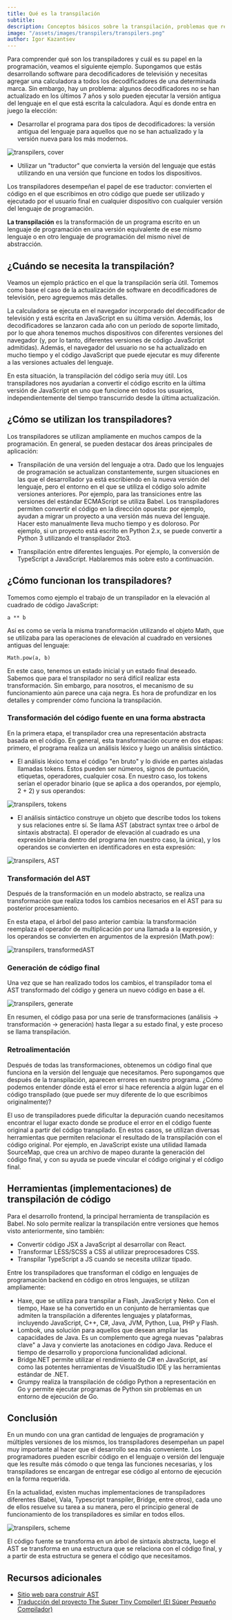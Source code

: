 ```yaml
---
title: Qué es la transpilación
subtitle:
description: Conceptos básicos sobre la transpilación, problemas que resuelve y una breve descripción de sus implementaciones
image: "/assets/images/transpilers/transpilers.png"
author: Igor Kazantsev
---
```


Para comprender qué son los transpiladores y cuál es su papel en la programación, veamos el siguiente ejemplo. Supongamos que estás desarrollando software para decodificadores de televisión y necesitas agregar una calculadora a todos los decodificadores de una determinada marca. Sin embargo, hay un problema: algunos decodificadores no se han actualizado en los últimos 7 años y solo pueden ejecutar la versión antigua del lenguaje en el que está escrita la calculadora. Aquí es donde entra en juego la elección:

- Desarrollar el programa para dos tipos de decodificadores: la versión antigua del lenguaje para aquellos que no se han actualizado y la versión nueva para los más modernos.

![transpilers, cover](/assets/images/transpilers/cover.png)

- Utilizar un "traductor" que convierta la versión del lenguaje que estás utilizando en una versión que funcione en todos los dispositivos.

Los transpiladores desempeñan el papel de ese traductor: convierten el código en el que escribimos en otro código que puede ser utilizado y ejecutado por el usuario final en cualquier dispositivo con cualquier versión del lenguaje de programación.

**La transpilación** es la transformación de un programa escrito en un lenguaje de programación en una versión equivalente de ese mismo lenguaje o en otro lenguaje de programación del mismo nivel de abstracción.

## ¿Cuándo se necesita la transpilación?

Veamos un ejemplo práctico en el que la transpilación sería útil. Tomemos como base el caso de la actualización de software en decodificadores de televisión, pero agreguemos más detalles.

La calculadora se ejecuta en el navegador incorporado del decodificador de televisión y está escrita en JavaScript en su última versión. Además, los decodificadores se lanzaron cada año con un período de soporte limitado, por lo que ahora tenemos muchos dispositivos con diferentes versiones del navegador (y, por lo tanto, diferentes versiones de código JavaScript admitidas). Además, el navegador del usuario no se ha actualizado en mucho tiempo y el código JavaScript que puede ejecutar es muy diferente a las versiones actuales del lenguaje.

En esta situación, la transpilación del código sería muy útil. Los transpiladores nos ayudarían a convertir el código escrito en la última versión de JavaScript en uno que funcione en todos los usuarios, independientemente del tiempo transcurrido desde la última actualización.

## ¿Cómo se utilizan los transpiladores?

Los transpiladores se utilizan ampliamente en muchos campos de la programación. En general, se pueden destacar dos áreas principales de aplicación:

- Transpilación de una versión del lenguaje a otra. Dado que los lenguajes de programación se actualizan constantemente, surgen situaciones en las que el desarrollador ya está escribiendo en la nueva versión del lenguaje, pero el entorno en el que se utiliza el código solo admite versiones anteriores. Por ejemplo, para las transiciones entre las versiones del estándar ECMAScript se utiliza Babel. Los transpiladores permiten convertir el código en la dirección opuesta: por ejemplo, ayudan a migrar un proyecto a una versión más nueva del lenguaje. Hacer esto manualmente lleva mucho tiempo y es doloroso. Por ejemplo, si un proyecto está escrito en Python 2.x, se puede convertir a Python 3 utilizando el transpilador 2to3.

- Transpilación entre diferentes lenguajes. Por ejemplo, la conversión de TypeScript a JavaScript. Hablaremos más sobre esto a continuación.

## ¿Cómo funcionan los transpiladores?

Tomemos como ejemplo el trabajo de un transpilador en la elevación al cuadrado de código JavaScript:

```
a ** b
```

Así es como se vería la misma transformación utilizando el objeto Math, que se utilizaba para las operaciones de elevación al cuadrado en versiones antiguas del lenguaje:

```
Math.pow(a, b)
```

En este caso, tenemos un estado inicial y un estado final deseado. Sabemos que para el transpilador no será difícil realizar esta transformación. Sin embargo, para nosotros, el mecanismo de su funcionamiento aún parece una caja negra. Es hora de profundizar en los detalles y comprender cómo funciona la transpilación.

### Transformación del código fuente en una forma abstracta

En la primera etapa, el transpilador crea una representación abstracta basada en el código. En general, esta transformación ocurre en dos etapas: primero, el programa realiza un análisis léxico y luego un análisis sintáctico.

- El análisis léxico toma el código "en bruto" y lo divide en partes aisladas llamadas tokens. Estos pueden ser números, signos de puntuación, etiquetas, operadores, cualquier cosa. En nuestro caso, los tokens serían el operador binario (que se aplica a dos operandos, por ejemplo, 2 + 2) y sus operandos:

![transpilers, tokens](/assets/images/transpilers/tokens.png)

- El análisis sintáctico construye un objeto que describe todos los tokens y sus relaciones entre sí. Se llama AST (abstract syntax tree o árbol de sintaxis abstracta). El operador de elevación al cuadrado es una expresión binaria dentro del programa (en nuestro caso, la única), y los operandos se convierten en identificadores en esta expresión:

![transpilers, AST](/assets/images/transpilers/AST.png)

### Transformación del AST

Después de la transformación en un modelo abstracto, se realiza una transformación que realiza todos los cambios necesarios en el AST para su posterior procesamiento.

En esta etapa, el árbol del paso anterior cambia: la transformación reemplaza el operador de multiplicación por una llamada a la expresión, y los operandos se convierten en argumentos de la expresión (Math.pow):

![transpilers, transformedAST](/assets/images/transpilers/transformed_AST.png)

### Generación de código final

Una vez que se han realizado todos los cambios, el transpilador toma el AST transformado del código y genera un nuevo código en base a él.

![transpilers, generate](/assets/images/transpilers/generate_result.png)

En resumen, el código pasa por una serie de transformaciones (análisis -> transformación -> generación) hasta llegar a su estado final, y este proceso se llama transpilación.

### Retroalimentación

Después de todas las transformaciones, obtenemos un código final que funciona en la versión del lenguaje que necesitamos. Pero supongamos que después de la transpilación, aparecen errores en nuestro programa. ¿Cómo podemos entender dónde está el error si hace referencia a algún lugar en el código transpilado (que puede ser muy diferente de lo que escribimos originalmente)?

El uso de transpiladores puede dificultar la depuración cuando necesitamos encontrar el lugar exacto donde se produce el error en el código fuente original a partir del código transpilado. En estos casos, se utilizan diversas herramientas que permiten relacionar el resultado de la transpilación con el código original. Por ejemplo, en JavaScript existe una utilidad llamada SourceMap, que crea un archivo de mapeo durante la generación del código final, y con su ayuda se puede vincular el código original y el código final.

## Herramientas (implementaciones) de transpilación de código

Para el desarrollo frontend, la principal herramienta de transpilación es Babel. No solo permite realizar la transpilación entre versiones que hemos visto anteriormente, sino también:

- Convertir código JSX a JavaScript al desarrollar con React.
- Transformar LESS/SCSS a CSS al utilizar preprocesadores CSS.
- Transpilar TypeScript a JS cuando se necesita utilizar tipado.

Entre los transpiladores que transforman el código en lenguajes de programación backend en código en otros lenguajes, se utilizan ampliamente:

- Haxe, que se utiliza para transpilar a Flash, JavaScript y Neko. Con el tiempo, Haxe se ha convertido en un conjunto de herramientas que admiten la transpilación a diferentes lenguajes y plataformas, incluyendo JavaScript, C++, C#, Java, JVM, Python, Lua, PHP y Flash.
- Lombok, una solución para aquellos que desean ampliar las capacidades de Java. Es un complemento que agrega nuevas "palabras clave" a Java y convierte las anotaciones en código Java. Reduce el tiempo de desarrollo y proporciona funcionalidad adicional.
- Bridge.NET permite utilizar el rendimiento de C# en JavaScript, así como las potentes herramientas de VisualStudio IDE y las herramientas estándar de .NET.
- Grumpy realiza la transpilación de código Python a representación en Go y permite ejecutar programas de Python sin problemas en un entorno de ejecución de Go.

## Conclusión

En un mundo con una gran cantidad de lenguajes de programación y múltiples versiones de los mismos, los transpiladores desempeñan un papel muy importante al hacer que el desarrollo sea más conveniente. Los programadores pueden escribir código en el lenguaje o versión del lenguaje que les resulte más cómodo o que tenga las funciones necesarias, y los transpiladores se encargan de entregar ese código al entorno de ejecución en la forma requerida.

En la actualidad, existen muchas implementaciones de transpiladores diferentes (Babel, Vala, Typescript transpiler, Bridge, entre otros), cada uno de ellos resuelve su tarea a su manera, pero el principio general de funcionamiento de los transpiladores es similar en todos ellos.

![transpilers, scheme](/assets/images/transpilers/scheme.png)

El código fuente se transforma en un árbol de sintaxis abstracta, luego el AST se transforma en una estructura que se relaciona con el código final, y a partir de esta estructura se genera el código que necesitamos.

## Recursos adicionales

- [Sitio web para construir AST](https://astexplorer.net/)
- [Traducción del proyecto The Super Tiny Compiler! (El Súper Pequeño Compilador)](https://github.com/jamiebuilds/the-super-tiny-compiler)
